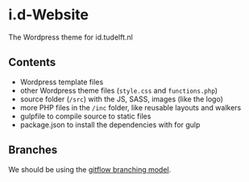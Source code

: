 # i.d-Website
The Wordpress theme for id.tudelft.nl

## Contents
- Wordpress template files
- other Wordpress theme files (`style.css` and `functions.php`)
- source folder (`/src`) with the JS, SASS, images (like the logo)
- more PHP files in the `/inc` folder, like reusable layouts and walkers
- gulpfile to compile source to static files
- package.json to install the dependencies with for gulp

## Branches
We should be using the [gitflow branching model](http://nvie.com/posts/a-successful-git-branching-model/).

